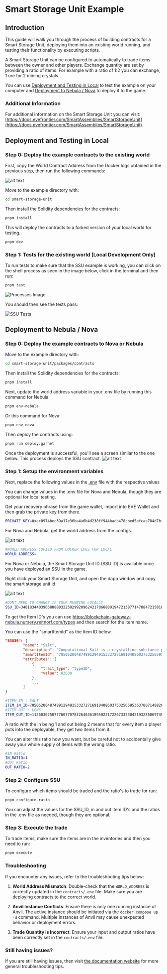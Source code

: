 # Smart Storage Unit Example

## Introduction
This guide will walk you through the process of building contracts for a Smart Storage Unit, deploying them into an existing world running, and testing their functionality by executing scripts.

A Smart Storage Unit can be configured to automatically to trade items between the owner and other players. Exchange quantity are set by providing a ratio of items. For example with a ratio of 1:2 you can exchange, 1 ore for 2 mining crystals.

You can use [Deployment and Testing in Local](#Local) to test the example on your computer and [Deployment to Nebula / Nova](#Nebula) to deploy it to the game.

### Additional Information

For additional information on the Smart Storage Unit you can visit: [https://docs.evefrontier.com/SmartAssemblies/SmartStorageUnit](https://docs.evefrontier.com/SmartAssemblies/SmartStorageUnit).

## Deployment and Testing in Local<a id='Local'></a>
### Step 0: Deploy the example contracts to the existing world
First, copy the World Contract Address from the Docker logs obtained in the previous step, then run the following commands:

![alt text](../readme-imgs/docker-deployment.png)

Move to the example directory with:

```bash
cd smart-storage-unit
```

Then install the Solidity dependencies for the contracts:
```bash
pnpm install
```

This will deploy the contracts to a forked version of your local world for testing.
```bash
pnpm dev
```

### Step 1: Tests for the existing world **(Local Development Only)**
To run tests to make sure that the SSU example is working, you can click on the shell process as seen in the image below, click in the terminal and then run:

```bash
pnpm test
```

![Processes Image](../readme-imgs/processes.png)

You should then see the tests pass:

![SSU Tests](../readme-imgs/tests-ssu.png)

## Deployment to Nebula / Nova<a id='Nebula'></a>
### Step 0: Deploy the example contracts to Nova or Nebula
Move to the example directory with:

```bash
cd smart-storage-unit/packages/contracts
```

Then install the Solidity dependencies for the contracts:

```bash
pnpm install
```

Next, update the world address variable in your .env file by running this command for Nebula:

```bash
pnpm env-nebula
```

Or this command for Nova:

```bash
pnpm env-nova
```

Then deploy the contracts using:

```bash
pnpm run deploy:garnet
```

Once the deployment is successful, you'll see a screen similar to the one below. This process deploys the SSU contract. 
![alt text](../readme-imgs/deploy.png)

### Step 1: Setup the environment variables 
Next, replace the following values in the [.env](./packages/contracts/.env) file with the respective values 

You can change values in the .env file for Nova and Nebula, though they are optional for local testing.

Get your recovery phrase from the game wallet, import into EVE Wallet and then grab the private key from there.

```bash
PRIVATE_KEY=0xac0974bec39a17e36ba4a6b4d238ff944bacb478cbed5efcae784d7bf4f2ff80
```

For Nova and Nebula, get the world address from the configs.

![alt text](../readme-imgs/world-address.png)

```bash
#WORLD ADDRESS COPIED FROM DOCKER LOGS FOR LOCAL
WORLD_ADDRESS=
```

For Nova or Nebula, the Smart Storage Unit ID (SSU ID) is available once you have deployed an SSU in the game.

Right click your Smart Storage Unit, and open the dapp window and copy the smart storage unit id.

![alt text](../readme-imgs/ssu-id.png)

```bash
#DONT NEED TO CHANGE IF YOUR RUNNING LOCALLY
SSU_ID=34818344039668088032259299209624217066809194721387714788472158182502870248994
```

To get the Item ID's you can use https://blockchain-gateway-nebula.nursery.reitnorf.com/types and then search for the item name.

You can use the "smartItemId" as the Item ID below.

```json
"83839": {
        "name": "Salt",
        "description": "Computational Salt is a crystalline substance primarily used in exotronic computing. It is one of the products of Crude Matter industry. The larger the crystal, the more massive models for computation it can contain, but we are still talking about microscopic sizes invisible to the naked human eye.",
        "smartItemId": "70505200487489129491533272716910408603753256595363780714882065332876101173161",
        "attributes": [
            {
                "trait_type": "typeID",
                "value": 83839
            },
            ...
        ]
}
```

```bash
#ITEM IN : SALT
ITEM_IN_ID=70505200487489129491533272716910408603753256595363780714882065332876101173161
#ITEM OUT : LENS
ITEM_OUT_ID=112603025077760770783264636189502217226733230421932850697496331082050661822826
```

A ratio with the in being 1 and out being 2 means that for every item a player puts into the deployable, they get two items from it. 

You can alter this ratio how you want, but be careful not to accidentally give away your whole supply of items with the wrong ratio.

```bash
#IN Ratio
IN_RATIO=1
#OUT Ratio
OUT_RATIO=2
```

### Step 2: Configure SSU
To configure which items should be traded and the ratio's to trade for run:

```bash
pnpm configure-ratio
```

You can adjust the values for the SSU_ID, in and out item ID's and the ratios in the .env file as needed, though they are optional.

### Step 3: Execute the trade
To trade items, make sure the items are in the inventories and then you need to run:

```bash
pnpm execute
```

### Troubleshooting

If you encounter any issues, refer to the troubleshooting tips below:

1. **World Address Mismatch**: Double-check that the `WORLD_ADDRESS` is correctly updated in the `contracts/.env` file. Make sure you are deploying contracts to the correct world.
   
2. **Anvil Instance Conflicts**: Ensure there is only one running instance of Anvil. The active instance should be initiated via the `docker compose up -d` command. Multiple instances of Anvil may cause unexpected behavior or deployment errors.

3. **Trade Quantity Is Incorrect**: Ensure your input and output ratios have been correctly set in the `contracts/.env` file.  

### Still having issues?
If you are still having issues, then visit [the documentation website](https://docs.evefrontier.com/Troubleshooting) for more general troubleshooting tips.
